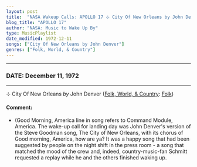```yaml
---
layout: post
title:  "NASA Wakeup Calls: APOLLO 17 ⊹ City Of New Orleans by John Denver ✺ December 11, 1972"
blog_title: "APOLLO 17"
author: "NASA: Music to Wake Up By"
type: MusicPlaylist
date_modified: 1972-12-11
songs: ["City Of New Orleans by John Denver"]
genres: ["Folk, World, & Country"]
---
```


----
### DATE: December 11, 1972
----
⊹ City Of New Orleans *by* John Denver ([Folk, World, & Country](https://www.discogs.com/genre/Folk%2C%20World%2C%20%26%20Country): [Folk](https://www.discogs.com/style/Folk)) <a target="blank_" href="https://www.discogs.com/John-Denver-City-Of-New-Orleans/release/12301259">
    <i class="fas fa-compact-disc"
       title="Discogs entry for this song"
       alt="Discogs entry for this song"
       style="font-size: 1.1em;"></i></a>
    

#### Comment:
* (Good Morning, America line in song refers to Command Module, America. The wake-up call for landing day was John Denver's version of the Steve Goodman  song, The City of New Orleans, with its chorus of Good morning, America, how are ya? It was a happy song that had been suggested by people on the night shift in the press room - a song that matched the mood of the crew and, indeed, country-music-fan Schmitt requested a replay while he and the others finished waking up.



<br/>
<center>
	<a target="_blank"
	   href="https://twitter.com/intent/tweet?hashtags=Space,NASA,Playlist,NASAWakeupCalls,SpaceProgram&text=🚀 {{ page.author}}, '{{ page.songs.first }}' {{ page.title }}, {{ page.date | date: '%B %d, %Y' }}, {{ site.url }}{{ page.url }}&via=nasawakeupcalls"><i class="fab fa-twitter" title="Tweet this page" alt="Tweet this page" style="font-size: 1.3em;"></i></a>
	&nbsp; 	<i class="fas fa-user-astronaut" style="font-size: 1.5em;"></i> &nbsp;
    <a id="custom_amazon_link"
       type="amzn" search="#"
       category="popular music">
    <i class="fab fa-amazon" style="font-size: 1.3em;"></i></a>
</center>

<!-- Randomly resolve an individual entry from a song array -->
<script src="/assets/javascript/seedrandom.min.js"></script>
<script>
  var wake_me_up = ["City Of New Orleans by John Denver"];
  var prng = new Math.seedrandom();
  function randomSong() {
    song = wake_me_up[Math.floor(Math.random() * wake_me_up.length)];
    var amazon_link = document.getElementById("custom_amazon_link");
    amazon_link.setAttribute("search", song);
  }
  window.onload = randomSong();
</script>
